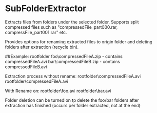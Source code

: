 SubFolderExtractor
==================

Extracts files from folders under the selected folder. Supports split compressed files such as "compressedFile_part000.rar, compressFile_part001.rar" etc.

Provides options for renaming extracted files to origin folder and deleting folders after extraction (recycle bin).

##Example:
rootfolder
  foo\compressedFileA.zip - contains compressedFileA.avi
  bar\compressedFileB.zip - contains compressedFileB.avi
  
Extraction process without rename:
rootfolder\compressedFileA.avi
rootfolder\compressedFileA.avi

With Rename on:
rootfolder\foo.avi
rootfolder\bar.avi

Folder deletion can be turned on tp delete the foo/bar folders after extraction has finished (occurs per folder extracted, not at the end)
